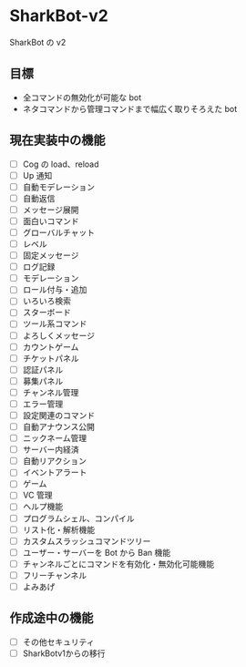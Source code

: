 # SharkBot-v2

SharkBot の v2

## 目標

- 全コマンドの無効化が可能な bot
- ネタコマンドから管理コマンドまで幅広く取りそろえた bot

## 現在実装中の機能

- [ ] Cog の load、reload
- [ ] Up 通知
- [ ] 自動モデレーション
- [ ] 自動返信
- [ ] メッセージ展開
- [ ] 面白いコマンド
- [ ] グローバルチャット
- [ ] レベル
- [ ] 固定メッセージ
- [ ] ログ記録
- [ ] モデレーション
- [ ] ロール付与・追加
- [ ] いろいろ検索
- [ ] スターボード
- [ ] ツール系コマンド
- [ ] よろしくメッセージ
- [ ] カウントゲーム
- [ ] チケットパネル
- [ ] 認証パネル
- [ ] 募集パネル
- [ ] チャンネル管理
- [ ] エラー管理
- [ ] 設定関連のコマンド
- [ ] 自動アナウンス公開
- [ ] ニックネーム管理
- [ ] サーバー内経済
- [ ] 自動リアクション
- [ ] イベントアラート
- [ ] ゲーム
- [ ] VC 管理
- [ ] ヘルプ機能
- [ ] プログラムシェル、コンパイル
- [ ] リスト化・解析機能
- [ ] カスタムスラッシュコマンドツリー
- [ ] ユーザー・サーバーを Bot から Ban 機能
- [ ] チャンネルごとにコマンドを有効化・無効化可能機能
- [ ] フリーチャンネル
- [ ] よみあげ

## 作成途中の機能

- [ ] その他セキュリティ
- [ ] SharkBotv1からの移行